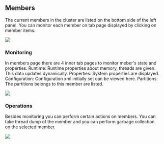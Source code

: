 
## Members

The current members in the cluster are listed on the bottom side of the left panel. You can monitor each member on tab page displayed by clicking on member items.

![](images/member.jpg)

### Monitoring

In members page there are 4 inner tab pages to monitor meber's state and properties. Runtime: Runtime properties about memory, threads are given. This data updates dynamically. Properties: System properties are displayed. Configuration: Configuration xml initially set can be viewed here. Partitions: The partitions belongs to this member are listed.

![](images/memberconf.jpg)

### Operations

Besides monitoring you can perform certain actions on members. You can take thread dump of the member and you can perform garbage collection on the selected member.

![](images/mapoperations.jpg)
